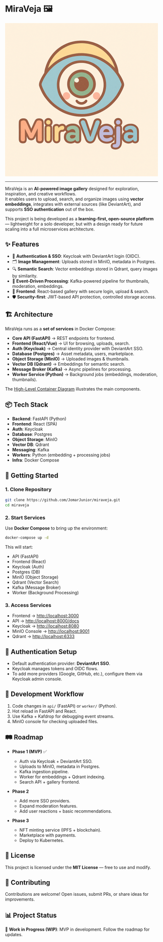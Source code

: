 # MiraVeja 🖼️

![MiraVeja Logo](./images/miraveja-logo.png)

---

MiraVeja is an **AI-powered image gallery** designed for exploration, inspiration, and creative workflows.  
It enables users to upload, search, and organize images using **vector embeddings**, integrates with external sources (like DeviantArt), and supports **SSO authentication** out of the box.  

This project is being developed as a **learning-first, open-source platform** — lightweight for a solo developer, but with a design ready for future scaling into a full microservices architecture.

## ✨ Features

- 🔑 **Authentication & SSO**: Keycloak with DeviantArt login (OIDC).  
- 🗂️ **Image Management**: Uploads stored in MinIO, metadata in Postgres.  
- 🔍 **Semantic Search**: Vector embeddings stored in Qdrant, query images by similarity.  
- 🔄 **Event-Driven Processing**: Kafka-powered pipeline for thumbnails, moderation, embeddings.  
- 🎨 **Frontend**: React-based gallery with secure login, upload & search.  
- 🛡️ **Security-first**: JWT-based API protection, controlled storage access.  

## 🏗️ Architecture

MiraVeja runs as a **set of services** in Docker Compose:

- **Core API (FastAPI)** → REST endpoints for frontend.  
- **Frontend (React/Vue)** → UI for browsing, uploads, search.  
- **Auth (Keycloak)** → Central identity provider with DeviantArt SSO.  
- **Database (Postgres)** → Asset metadata, users, marketplace.  
- **Object Storage (MinIO)** → Uploaded images & thumbnails.  
- **Vector DB (Qdrant)** → Embeddings for semantic search.  
- **Message Broker (Kafka)** → Async pipelines for processing.  
- **Worker Service (Python)** → Background jobs (embeddings, moderation, thumbnails).  

The [High-Level Container Diagram](./docs/diagrams/high-level-container.puml) illustrates the main components.

## 📦 Tech Stack

- **Backend**: FastAPI (Python)
- **Frontend**: React (SPA)
- **Auth**: Keycloak
- **Database**: Postgres
- **Object Storage**: MinIO
- **Vector DB**: Qdrant
- **Messaging**: Kafka
- **Workers**: Python (embedding + processing jobs)
- **Infra**: Docker Compose

## 🚀 Getting Started

### 1. Clone Repository

```bash
git clone https://github.com/JomarJunior/miraveja.git
cd miraveja
```

### 2. Start Services

Use **Docker Compose** to bring up the environment:

```bash
docker-compose up -d
```

This will start:

- API (FastAPI)
- Frontend (React)
- Keycloak (Auth)
- Postgres (DB)
- MinIO (Object Storage)
- Qdrant (Vector Search)
- Kafka (Message Broker)
- Worker (Background Processing)

### 3. Access Services

- Frontend → [http://localhost:3000](http://localhost:3000)
- API → [http://localhost:8000/docs](http://localhost:8000/docs)
- Keycloak → [http://localhost:8080](http://localhost:8080)
- MinIO Console → [http://localhost:9001](http://localhost:9001)
- Qdrant → [http://localhost:6333](http://localhost:6333)

## 🔑 Authentication Setup

- Default authentication provider: **DeviantArt SSO**.
- Keycloak manages tokens and OIDC flows.
- To add more providers (Google, GitHub, etc.), configure them via Keycloak admin console.

## 🧪 Development Workflow

1. Code changes in `api/` (FastAPI) or `worker/` (Python).
2. Hot reload in FastAPI and React.
3. Use Kafka + Kafdrop for debugging event streams.
4. MinIO console for checking uploaded files.

## 🛤️ Roadmap

- **Phase 1 (MVP)** ✅

  - Auth via Keycloak + DeviantArt SSO.
  - Uploads to MinIO, metadata in Postgres.
  - Kafka ingestion pipeline.
  - Worker for embeddings + Qdrant indexing.
  - Search API + gallery frontend.

- **Phase 2**

  - Add more SSO providers.
  - Expand moderation features.
  - Add user reactions + basic recommendations.

- **Phase 3**

  - NFT minting service (IPFS + blockchain).
  - Marketplace with payments.
  - Deploy to Kubernetes.

## 📜 License

This project is licensed under the **MIT License** — free to use and modify.

## 🤝 Contributing

Contributions are welcome!
Open issues, submit PRs, or share ideas for improvements.

## 📊 Project Status

🚧 **Work in Progress (WIP)**: MVP in development.
Follow the roadmap for updates.
